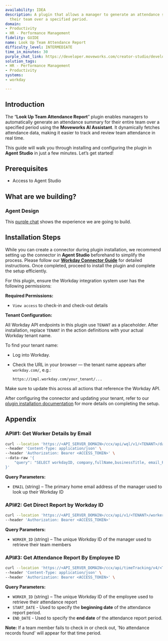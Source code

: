 ```yaml
---
availability: IDEA
description: A plugin that allows a manager to generate an attendance summary for
  their team over a specified period.
domain:
- Productivity
- HR - Performance Management
fidelity: GUIDE
name: Look Up Team Attendance Report
difficulty_level: INTERMEDIATE
time_in_minutes: 30
purple_chat_link: https://developer.moveworks.com/creator-studio/developer-tools/purple-chat/?conversation=%7B%22startTimestamp%22%3A%2211%3A43+AM%22%2C%22messages%22%3A%5B%7B%22parts%22%3A%5B%7B%22richText%22%3A%22Show+attendance+for+my+team+in+June.%22%7D%5D%2C%22role%22%3A%22user%22%7D%2C%7B%22parts%22%3A%5B%7B%22reasoningSteps%22%3A%5B%7B%22richText%22%3A%22Resolving+%27my+team%27+to+the+user%27s+direct+reports+in+%3Cb%3EWorkday%3C%2Fb%3E.%22%2C%22status%22%3A%22success%22%7D%2C%7B%22richText%22%3A%22Setting+the+reporting+period+to+June+2024.%22%2C%22status%22%3A%22success%22%7D%2C%7B%22richText%22%3A%22Querying+attendance+data+for+the+team.%22%2C%22status%22%3A%22success%22%7D%5D%7D%2C%7B%22richText%22%3A%22%3Cp%3EHere+is+the+attendance+summary+for+your+team+for+June+2024.+The+month+has+20+working+days.%3C%2Fp%3E%3Cul%3E%3Cli%3E%3Cb%3EAnna+Lee%3A%3C%2Fb%3E+19+days+present%2C+1+day+PTO%3C%2Fli%3E%3Cli%3E%3Cb%3EBen+Carter%3A%3C%2Fb%3E+18+days+present%2C+2+days+sick+leave%3C%2Fli%3E%3Cli%3E%3Cb%3EChloe+Davis%3A%3C%2Fb%3E+20+days+present%2C+0+days+off%3C%2Fli%3E%3Cli%3E%3Cb%3EDavid+Smith%3A%3C%2Fb%3E+17+days+present%2C+3+days+PTO%3C%2Fli%3E%3C%2Ful%3E%22%7D%2C%7B%22citations%22%3A%5B%7B%22citationTitle%22%3A%22June+2024+Team+Attendance+Report%22%2C%22connectorName%22%3A%22workday%22%7D%5D%7D%5D%2C%22role%22%3A%22assistant%22%7D%5D%7D
solution_tags:
- HR - Performance Management
- Productivity
systems:
- workday

---
```

## Introduction

The “**Look Up Team Attendance Report**” plugin enables managers to automatically generate an attendance summary for their entire team over a specified period using the **Moveworks AI Assistant**. It dynamically fetches attendance data, making it easier to track and review team attendance in real time.

This guide will walk you through installing and configuring the plugin in **Agent Studio** in just a few minutes. Let’s get started!

## **Prerequisites**

- Access to Agent Studio

## **What are we building?**

### Agent Design

This [purple chat](https://marketplace.moveworks.com/purple-chat?conversation=%7B%22startTimestamp%22%3A%2211%3A43+AM%22%2C%22messages%22%3A%5B%7B%22parts%22%3A%5B%7B%22richText%22%3A%22Show+attendance+for+my+team+in+June.%22%7D%5D%2C%22role%22%3A%22user%22%7D%2C%7B%22parts%22%3A%5B%7B%22reasoningSteps%22%3A%5B%7B%22richText%22%3A%22Resolving+%27my+team%27+to+the+user%27s+direct+reports+in+%3Cb%3EWorkday%3C%2Fb%3E.%22%2C%22status%22%3A%22success%22%7D%2C%7B%22richText%22%3A%22Setting+the+reporting+period+to+June+2024.%22%2C%22status%22%3A%22success%22%7D%2C%7B%22richText%22%3A%22Querying+attendance+data+for+the+team.%22%2C%22status%22%3A%22success%22%7D%5D%7D%2C%7B%22richText%22%3A%22%3Cp%3EHere+is+the+attendance+summary+for+your+team+for+June+2024.+The+month+has+20+working+days.%3C%2Fp%3E%3Cul%3E%3Cli%3E%3Cb%3EAnna+Lee%3A%3C%2Fb%3E+19+days+present%2C+1+day+PTO%3C%2Fli%3E%3Cli%3E%3Cb%3EBen+Carter%3A%3C%2Fb%3E+18+days+present%2C+2+days+sick+leave%3C%2Fli%3E%3Cli%3E%3Cb%3EChloe+Davis%3A%3C%2Fb%3E+20+days+present%2C+0+days+off%3C%2Fli%3E%3Cli%3E%3Cb%3EDavid+Smith%3A%3C%2Fb%3E+17+days+present%2C+3+days+PTO%3C%2Fli%3E%3C%2Ful%3E%22%7D%2C%7B%22citations%22%3A%5B%7B%22citationTitle%22%3A%22June+2024+Team+Attendance+Report%22%2C%22connectorName%22%3A%22workday%22%7D%5D%7D%5D%2C%22role%22%3A%22assistant%22%7D%5D%7D) shows the experience we are going to build.

## Installation Steps

While you can create a connector during plugin installation, we recommend setting up the connector in **Agent Studio** beforehand to simplify the process. Please follow our [**Workday Connector Guide**](https://developer.moveworks.com/marketplace/package/?id=workday&hist=home%2Cbrws#how-to-implement) for detailed instructions. Once completed, proceed to install the plugin and complete the setup efficiently.

For this plugin, ensure the Workday integration system user has the following permissions:

**Required Permissions:**

- `View access` to check-in and check-out details

**Tenant Configuration:**

All Workday API endpoints in this plugin use `TENANT` as a placeholder. After installation, replace `TENANT` in the action definitions with your actual Workday tenant name.

To find your tenant name:

- Log into Workday.
- Check the URL in your browser — the tenant name appears after `workday.com/`, e.g.:
    
    `https://impl.workday.com/your_tenant/...`
    

Make sure to update this across all actions that reference the Workday API.

After configuring the connector and updating your tenant, refer to our [plugin installation documentation](https://help.moveworks.com/docs/ai-agent-marketplace-installation) for more details on completing the setup.

## **Appendix**

### API#1: Get Worker Details by Email

```bash
curl --location 'https://<API_SERVER_DOMAIN>/ccx/api/wql/v1/<TENANT>/data' \
--header 'Content-Type: application/json' \
--header 'Authorization: Bearer <ACCESS_TOKEN>' \
--data-raw '{
    "query": "SELECT workdayID, company,fullName,businessTitle, email_PrimaryWorkOrPrimaryHome as email ,employeeID FROM allWorkers WHERE email_PrimaryWorkOrPrimaryHome = '\''{{EMAIL}}'\''"
}'
```

**Query Parameters:**

- `EMAIL` (string) – The primary home email address of the manager used to look up their Workday ID

### API#2: Get Direct Report by Workday ID

```bash
curl --location 'https://<API_SERVER_DOMAIN>/ccx/api/v1/<TENANT>/workers/{{WORKER_ID}}/directReports' \
--header 'Authorization: Bearer <ACCESS_TOKEN>'
```

**Query Parameters:**

- `WORKER_ID` (string) – The unique Workday ID of the manager used to retrieve their team members

### API#3: Get Attendance Report By Employee ID

```bash
curl --location 'https://<API_SERVER_DOMAIN>/ccx/api/timeTracking/v4/<TENANT>/timeClockEvents?worker={{WORKER_ID}}&fromDate={{START_DATE}}&toDate={{END_DATE}}' \
--header 'Content-Type: application/json' \
--header 'Authorization: Bearer <ACCESS_TOKEN>' \
```

**Query Parameters:**

- `WORKER_ID` (string) – The unique Workday ID of the employee used to retrieve their attendance report
- `START_DATE`   - Used to specify the **beginning date** of the attendance report period.
- `END_DATE`   - Used to specify the **end date** of the attendance report period.

**Note:** If a team member fails to check in or check out, 'No attendance records found' will appear for that time period.